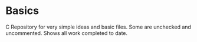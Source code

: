 # Basics
C Repository for very simple ideas and basic files.
Some are unchecked and uncommented. 
Shows all work completed to date.
